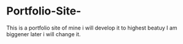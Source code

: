 # Portfolio-Site-
This is a portfolio site of mine i will develop it to highest beatuy 
I am biggener later i will change it.
